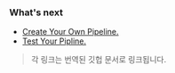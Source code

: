 ### What's next

- [Create Your Own Pipeline.](https://github.com/sungjunyoung/apache_beam_doc_ko/tree/master/2.%20Pipeline%20Fundamentals/2.%20Create%20Your%20Pipeline)
- [Test Your Pipline.](https://beam.apache.org/documentation/pipelines/test-your-pipeline/)

> 각 링크는 번역된 깃헙 문서로 링크됩니다.
